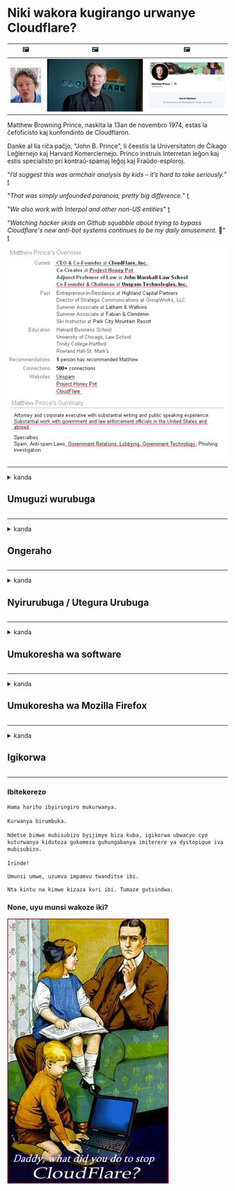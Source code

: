 # Niki wakora kugirango urwanye Cloudflare?

| 🖼 | 🖼 | 🖼 |
| --- | --- | --- |
| ![](../image/matthew_prince_teen.jpg) | ![](../image/matthew_prince.jpg) | ![](../image/blockedbymatthewprince.jpg) |


Matthew Browning Prince, naskita la 13an de novembro 1974, estas la ĉefoficisto kaj kunfondinto de Cloudflaron.

Danke al lia riĉa paĉjo, "John B. Prince", li ĉeestis la Universitaton de Ĉikago Leĝlernejo kaj Harvard Komerclernejo.
Princo instruis Interretan leĝon kaj estis specialisto pri kontraŭ-spamaj leĝoj kaj Fraŭdo-esploroj.


"*I’d suggest this was armchair analysis by kids – it’s hard to take seriously.*" [t](https://www.theguardian.com/technology/2015/nov/19/cloudflare-accused-by-anonymous-helping-isis)

"*That was simply unfounded paranoia, pretty big difference.*"  [t](https://twitter.com/xxdesmus/status/992757936123359233)

"*We also work with Interpol and other non-US entities*" [t](https://twitter.com/eastdakota/status/1203028504184360960)

"*Watching hacker skids on Github squabble about trying to bypass Cloudflare's new anti-bot systems continues to be my daily amusement.* 🍿" [t](https://twitter.com/eastdakota/status/1273277839102656515)


![](../image/whoismp.jpg)

---


<details>
<summary>kanda

## Umuguzi wurubuga
</summary>


- Niba urubuga ukunda rukoresha Cloudflare, ubabwire kudakoresha Cloudflare.
  - Kwinubira ku mbuga nkoranyambaga nka Facebook, Reddit, Twitter cyangwa Mastodon ntacyo bihindura. [Ibikorwa biranguruye kuruta hashtags.](https://twitter.com/phyzonloop/status/1274132092490862594)
  - Gerageza kuvugana na nyirurubuga niba ushaka kwigira ingirakamaro.

[Cloudflare ati](https://github.com/Eloston/ungoogled-chromium/issues/783):
```
Turagusaba ko wagera kubayobozi kuri serivisi cyangwa imbuga zihariye uhura nazo kandi ugasangira uburambe.
```

[Niba utabisabye, nyiri urubuga ntabwo azi iki kibazo.](../PEOPLE.md)

![](../image/liberapay.jpg)

[Urugero rwiza](https://counterpartytalk.org/t/turn-off-cloudflare-on-counterparty-co-plz/164/5).<br>
Ufite ikibazo? [Zamura ijwi ryawe nonaha.](https://github.com/maraoz/maraoz.github.io/issues/1) Urugero hepfo.

```
Urimo gufasha gusa kugenzura ibigo no kugenzura imbaga.
https://git.sdf.org/deCloudflare/cloudflare-tor/src/branch/master/README.md
```

```
Urupapuro rwurubuga rwawe ruri mu buzima-bwihohotera bwihariye bwikingiye-busitani bwa CloudFlare.
https://git.sdf.org/deCloudflare/cloudflare-tor/
```

- Fata umwanya wo gusoma politiki yibanga y'urubuga.
  - niba urubuga ruri inyuma ya Cloudflare cyangwa urubuga rukoresha serivisi zihujwe na Cloudflare.

Igomba gusobanura icyo "Cloudflare" aricyo, kandi igasaba uruhushya rwo gusangira amakuru yawe na Cloudflare. Kutabikora bizavamo kutizerana kandi urubuga ruvugwa rugomba kwirindwa.

[Urugero rwa politiki yerekeye ubuzima bwite yemewe hano](https://archive.is/bDlTz) ("Subprocessors" > "Entity Name")

```
Nasomye politiki yi banga yawe kandi sinshobora kubona ijambo Cloudflare.
Nanze gusangira nawe amakuru niba ukomeje kugaburira amakuru yanjye kuri Cloudflare.
https://git.sdf.org/deCloudflare/cloudflare-tor/
```

Uru nurugero rwa politiki yi banga idafite ijambo Cloudflare.
[Liberland Jobs](https://archive.is/daKIr) [privacy policy](https://docsend.com/view/feiwyte):

![](../image/cfwontobey.jpg)

Cloudflare ifite politiki yihariye.
[Cloudflare ikunda abantu doxxing.](https://www.reddit.com/r/GamerGhazi/comments/2s64fe/be_wary_reporting_to_cloudflare/)

Dore urugero rwiza kumpapuro zo kwiyandikisha kurubuga.
AFAIK, urubuga rwa zeru kora ibi. Uzabizera?

```
Ukanze "Kwiyandikisha kuri XYZ", wemera amasezerano ya serivisi n'amabwiriza yerekeye ubuzima bwite.
Uremera kandi gusangira amakuru yawe na Cloudflare kandi ukemera no gutangaza ibanga ryibicu.
Niba Cloudflare imennye amakuru yawe cyangwa ntizakwemerera guhuza na seriveri zacu, ntabwo ari amakosa yacu. [*]

[ Iyandikishe ] [ Ntabwo nemeranya ]
```
[*] [PEOPLE.md](../PEOPLE.md)


- Gerageza kudakoresha serivisi zabo. Wibuke ko ukurikiranwa na Cloudflare.
  - ["I'm in your TLS, sniffin' your passworz"](../image/iminurtls.jpg)

- Shakisha urundi rubuga. Hariho ubundi buryo n'amahirwe kuri enterineti!

- Emeza inshuti zawe gukoresha Tor buri munsi.
  - Kutamenyekana bigomba kuba igipimo cya enterineti ifunguye!
  - [Menya ko umushinga wa Tor udakunda uyu mushinga.](../HISTORY.md)

</details>

------

<details>
<summary>kanda

## Ongeraho
</summary>

- Niba mushakisha yawe ari Firefox, Tor Browser, cyangwa Chromium Ungoogled koresha imwe muribi wongeyeho.
  - Niba ushaka kongeramo izindi nshya wongeyeho ubaze kubyerekeye mbere.


| Izina | Iterambere | Inkunga | Irashobora guhagarika | Urashobora Kumenyesha | Chrome |
| -------- | -------- | -------- | -------- | -------- | -------- |
| [Bloku Cloudflaron MITM-Atakon](../subfiles/about.bcma.md) | #Addon | [ ? ](README.md) | **Yego**     | **Yego**     |  **Yego** |
| [Ĉu ligoj estas vundeblaj al MITM-atako?](../subfiles/about.ismm.md) | #Addon | [ ? ](README.md) | Oya     | **Yego**     |  **Yego** |
| [Ĉu ĉi tiuj ligoj blokos Tor-uzanton?](../subfiles/about.isat.md) | #Addon | [ ? ](README.md) | Oya     | **Yego**     |  **Yego** |
| [Block Cloudflare MITM Attack](https://trac.torproject.org/projects/tor/attachment/ticket/24351/block_cloudflare_mitm_attack-1.0.14.1-an%2Bfx.xpi)<br>[**DELETED BY TOR PROJECT**](../HISTORY.md) | nullius | [ ? ](tool/block_cloudflare_mitm_fx), [Link](README.md) | **Yego**     | **Yego**     |  Oya |
| [TPRB](http://34ahehcli3epmhbu2wbl6kw6zdfl74iyc4vg3ja4xwhhst332z3knkyd.onion/) | Sw | [ ? ](http://34ahehcli3epmhbu2wbl6kw6zdfl74iyc4vg3ja4xwhhst332z3knkyd.onion/) | **Yego**     | **Yego**     |  Oya |
| [Detect Cloudflare](https://addons.mozilla.org/en-US/firefox/addon/detect-cloudflare/) | Frank Otto | [ ? ](https://github.com/traktofon/cf-detect) | Oya     | **Yego**     |  Oya |
| [True Sight](https://addons.mozilla.org/en-US/firefox/addon/detect-cloudflare-plus/) | claustromaniac | [ ? ](https://github.com/claustromaniac/detect-cloudflare-plus) | Oya     | **Yego**     |  Oya |
| [Which Cloudflare datacenter am I visiting?](https://addons.mozilla.org/en-US/firefox/addon/cf-pop/) | 依云 | [ ? ](https://github.com/lilydjwg/cf-pop) | Oya     | **Yego**     |  Oya |


- "Decentraleyes" irashobora guhagarika guhuza na "CDNJS (Cloudflare)".
  - Irinda ibyifuzo byinshi kugera kumurongo, kandi ikora dosiye zaho kugirango imbuga zidacika.
  - Iterambere yarashubije: "[very concerning indeed](https://github.com/Synzvato/decentraleyes/issues/236#issuecomment-352049501)", "[widespread usage severely centralizes the web](https://github.com/Synzvato/decentraleyes/issues/251#issuecomment-366752049)"

- [Urashobora kandi gukuraho cyangwa kutizera icyemezo cya Cloudflare mubuyobozi bwawe (CA).](https://www.ssl.com/how-to/remove-root-certificate-firefox/)

</details>

------

<details>
<summary>kanda

## Nyirurubuga / Utegura Urubuga
</summary>


![](../image/word_cloudflarefree.jpg)

- Ntukoreshe Cloudflare igisubizo, Igihe.
  - Urashobora gukora ibirenze ibyo, sibyo? [Dore uburyo bwo kuvanaho Cloudflare abiyandikisha, gahunda, domaine, cyangwa konti.](https://support.cloudflare.com/hc/en-us/articles/200167776-Removing-subscriptions-plans-domains-or-accounts)

| 🖼 | 🖼 |
| --- | --- |
| ![](../image/htmlalertcloudflare.jpg) | ![](../image/htmlalertcloudflare2.jpg) |

- Urashaka abakiriya benshi? Uzi icyo gukora. Ibitekerezo ni "hejuru y'umurongo".
  - [Mwaramutse, wanditse ngo "Dufatana uburemere ubuzima bwawe bwite" ariko nabonye "Ikosa 403 Byabujijwe Proxy Anonymous Proxy".](https://it.slashdot.org/story/19/02/19/0033255/stop-saying-we-take-your-privacy-and-security-seriously) Kuki uhagarika Tor Cyangwa VPN? [Kandi kuki uhagarika imeri zigihe gito?](http://523kpawzkarw3j6afz2elxfs4h3hfclomkcmbjs6kaimo4lokympi6yd.onion/)

![](../image/anonexist.jpg)

- Gukoresha Cloudflare bizongera amahirwe yo guhagarara. Abashyitsi ntibashobora kugera kurubuga rwawe niba seriveri yawe iri hasi cyangwa Cloudflare iri hasi.
  - [Wigeze utekereza ko Cloudflare itigera imanuka?](https://www.ibtimes.com/cloudflare-down-not-working-sites-producing-504-gateway-timeout-errors-2618008) [Another](https://twitter.com/Jedduff/status/1097875615997399040) [sample](https://twitter.com/search?f=tweets&vertical=default&q=Cloudflare%20is%20having%20problems). [Need more](../PEOPLE.md)?

![](../image/cloudflareinternalerror.jpg)

- Gukoresha Cloudflare kugirango uhagararire "serivise ya API", "seriveri ivugurura software" cyangwa "ibiryo bya RSS" bizangiza umukiriya wawe. Umukiriya yaguhamagaye ati "sinshobora gukoresha API yawe", kandi ntuzi igitekerezo kirimo. Cloudflare irashobora guhagarika bucece umukiriya wawe. Utekereza ko ari byiza?
  - Hano hari abakiriya benshi basoma RSS hamwe nabasomyi ba RSS kumurongo. Kuki utangaza ibiryo bya RSS niba utemerera abantu kwiyandikisha?

![](../image/rssfeedovercf.jpg)

- Ukeneye icyemezo cya HTTPS? Koresha "Reka Encrypt" cyangwa uyigure muri sosiyete ya CA gusa.

- Ukeneye seriveri ya DNS? Ntushobora gushiraho seriveri yawe bwite? Bite ho kuri bo: [Hurricane Electric Free DNS](https://dns.he.net/), [Dyn.com](https://dyn.com/dns/), [1984 Hosting](https://www.1984hosting.com/), [Afraid.Org (Admin gusiba konte yawe niba ukoresha TOR)](https://freedns.afraid.org/)

- Urashaka serivisi yo kwakira? Ubuntu gusa? Bite ho kuri bo: [Onion Service](http://vww6ybal4bd7szmgncyruucpgfkqahzddi37ktceo3ah7ngmcopnpyyd.onion/en/security/network-security/tor/onionservices-best-practices), [Free Web Hosting Area](https://freewha.com/), [Autistici/Inventati Web Site Hosting](https://www.autinv5q6en4gpf4.onion/services/website), [Github Pages](https://pages.github.com/), [Surge](https://surge.sh/)
  - [Ibindi Kuri Cloudflare](../subfiles/cloudflare-alternatives.md)

- Urimo gukoresha "cloudflare-ipfs.com"? [Uziko Cloudflare IPFS ari mbi?](../PEOPLE.md)

- Shyira Urubuga Porogaramu Firewall nka OWASP na Fail2Ban kuri seriveri yawe hanyuma ubigene neza.
  - Guhagarika Tor ntabwo ari igisubizo. Ntugahane abantu bose kubakoresha nabi gusa.

- Ongera uhagarike cyangwa uhagarike abakoresha "Cloudflare Warp" kwinjira kurubuga rwawe. Kandi utange impamvu niba ubishoboye.

> Urutonde rwa IP: "[Cloudflare ya IP igezweho](cloudflare_inc/)"

> A: Gusa ubahagarike

```
server {
...
deny 173.245.48.0/20;
deny 103.21.244.0/22;
deny 103.22.200.0/22;
deny 103.31.4.0/22;
deny 141.101.64.0/18;
deny 108.162.192.0/18;
deny 190.93.240.0/20;
deny 188.114.96.0/20;
deny 197.234.240.0/22;
deny 198.41.128.0/17;
deny 162.158.0.0/15;
deny 104.16.0.0/12;
deny 172.64.0.0/13;
deny 131.0.72.0/22;
deny 2400:cb00::/32;
deny 2606:4700::/32;
deny 2803:f800::/32;
deny 2405:b500::/32;
deny 2405:8100::/32;
deny 2a06:98c0::/29;
deny 2c0f:f248::/32;
...
}
```

> B: Ohereza kurupapuro rwo kuburira

```
http {
...
geo $iscf {
default 0;
173.245.48.0/20 1;
103.21.244.0/22 1;
103.22.200.0/22 1;
103.31.4.0/22 1;
141.101.64.0/18 1;
108.162.192.0/18 1;
190.93.240.0/20 1;
188.114.96.0/20 1;
197.234.240.0/22 1;
198.41.128.0/17 1;
162.158.0.0/15 1;
104.16.0.0/12 1;
172.64.0.0/13 1;
131.0.72.0/22 1;
2400:cb00::/32 1;
2606:4700::/32 1;
2803:f800::/32 1;
2405:b500::/32 1;
2405:8100::/32 1;
2a06:98c0::/29 1;
2c0f:f248::/32 1;
}
...
}

server {
...
if ($iscf) {rewrite ^ https://example.com/cfwsorry.php;}
...
}

<?php
header('HTTP/1.1 406 Not Acceptable');
echo <<<CLOUDFLARED
Thank you for visiting ourwebsite.com!<br />
We are sorry, but we can't serve you because your connection is being intercepted by Cloudflare.<br />
Please read https://git.sdf.org/deCloudflare/cloudflare-tor for more information.<br />
CLOUDFLARED;
die();
```

- Shiraho Tor Onion Service cyangwa I2P ushireho niba wemera umudendezo kandi ukira abakoresha batazwi.

- Baza inama kubandi bakoresha urubuga rwa Clearnet / Tor kandi ushake inshuti zitamenyekana!

</details>

------

<details>
<summary>kanda

## Umukoresha wa software
</summary>


- Ubwumvikane buke bukoresha CloudFlare. Ubundi buryo? Turabasaba [**Briar** (Android)](https://f-droid.org/en/packages/org.briarproject.briar.android/), [Ricochet (PC)](https://ricochet.im/), [Tox + Tor (Android/PC)](https://tox.chat/download.html)
  - Briar irimo Tor daemon kugirango utagomba kwishyiriraho Orbot.
  - Abategura Qwtch, Fungura ibanga, wasibye guhagarika_ibicu umushinga woherejwe na serivise ya git nta nteguza.

- Niba ukoresha Debian GNU / Linux, cyangwa ibikomokaho byose, iyandikishe: [bug #831835](https://bugs.debian.org/cgi-bin/bugreport.cgi?bug=831835). Niba kandi ubishoboye, fasha kugenzura ibipapuro, kandi ufashe umurinzi kugera kumyanzuro iboneye niba igomba kwemerwa.

- Buri gihe usabe izi mushakisha.

| Izina | Iterambere | Inkunga | Igitekerezo |
| -------- | -------- | -------- | -------- |
| [Ungoogled-Chromium](https://ungoogled-software.github.io/ungoogled-chromium-binaries/) | Eloston | [ ? ](https://github.com/Eloston/ungoogled-chromium) | PC (Win, Mac, Linux)  _!Tor_ |
| [Bromite](https://www.bromite.org/fdroid) | Bromite | [ ? ](https://github.com/bromite/bromite/issues) | Android  _!Tor_ |
| [Tor Browser](https://www.torproject.org/download/) | Tor Project | [ ? ](https://support.torproject.org/) | PC (Win, Mac, Linux)  _Tor_|
| [Tor Browser Android](https://www.torproject.org/download/) | Tor Project | [ ? ](https://support.torproject.org/) | Android  _Tor_|
| [Onion Browser](https://itunes.apple.com/us/app/onion-browser/id519296448?mt=8) | Mike Tigas | [ ? ](https://github.com/OnionBrowser/OnionBrowser/issues) | Apple iOS  _Tor_|
| [GNU/Icecat](https://www.gnu.org/software/gnuzilla/) | GNU | [ ? ](https://www.gnu.org/software/gnuzilla/) | PC (Linux) |
| [IceCatMobile](https://f-droid.org/en/packages/org.gnu.icecat/) | GNU | [ ? ](https://lists.gnu.org/mailman/listinfo/bug-gnuzilla) | Android |
| [Iridium Browser](https://iridiumbrowser.de/about/) | Iridium | [ ? ](https://github.com/iridium-browser/iridium-browser/) | PC (Win, Mac, Linux, OpenBSD) |


Ibindi bikoresho bya software ntabwo bidatunganye. Ibi ntibisobanura ko mushakisha ya Tor "itunganye".
Nta mutekano 100% cyangwa 100% wigenga kuri enterineti n'ikoranabuhanga.

- Ntushaka gukoresha Tor? Urashobora gukoresha mushakisha iyariyo yose hamwe na Tor daemon.
  - [Menya ko umushinga wa Tor udakunda ibi.](https://support.torproject.org/tbb/tbb-9/) Koresha Tor Browser niba ubishoboye.
- [Nigute wakoresha Chromium hamwe na Tor](../subfiles/chromium_tor.md)


Reka tuvuge kubyerekeye ubuzima bwite bwa software.

- [Niba ukeneye rwose gukoresha Firefox, hitamo "Firefox ESR".](https://www.mozilla.org/en-US/firefox/organizations/)
  - [Firefox - Indorerezi za Spyware](https://spyware.neocities.org/articles/firefox.html)
  - [Firefox yanze kuvuga ubusa, ibuza kuvuga ubusa](https://web.archive.org/web/20200423010026/https://reclaimthenet.org/firefox-rejects-free-speech-bans-free-speech-commenting-plugin-dissenter-from-its-extensions-gallery/)
  - ["100+ kumanura. Birasa nkaho gusaba isosiyete ikora software gukomera ... software ni myinshi cyane muriyi minsi."](https://old.reddit.com/r/firefox/comments/gutdiw/weve_got_work_to_do_the_mozilla_blog/fslbbb6/)
  - [Uh, kuki Firefox inyereka amahuza yatewe inkunga muri URL bar?](https://www.reddit.com/r/firefox/comments/jybx2w/uh_why_is_firefox_showing_me_sponsored_links_in/)
  - [Mozilla - Shitani yigize umuntu](https://digdeeper.neocities.org/ghost/mozilla.html)

- [Wibuke, Mozilla ikoresha serivisi ya Cloudflare.](https://www.robtex.com/dns-lookup/www.mozilla.org) [Bakoresha kandi serivisi ya DNS ya Cloudflare kubicuruzwa byabo.](https://www.theregister.co.uk/2018/03/21/mozilla_testing_dns_encryption/)

- [Mozilla yanze iyi tike kumugaragaro.](https://bugzilla.mozilla.org/show_bug.cgi?id=1426618)

- [Firefox Kwibanda ni urwenya.](https://github.com/mozilla-mobile/focus-android/issues/1743) [Basezeranije kuzimya telemetrie ariko barayihindura.](https://github.com/mozilla-mobile/focus-android/issues/4210)

- [PaleMoon / Basilisk uteza imbere akunda Cloudflare.](https://github.com/mozilla-mobile/focus-android/issues/1743#issuecomment-345993097)
  - [Ububiko bwa Pale Moon's Archive Seriveri yibye kandi ikwirakwiza malware amezi 18](https://www.reddit.com/r/privacytoolsIO/comments/cc808y/pale_moons_archive_server_hacked_and_spread/)
  - Yanga kandi abakoresha Tor - "[Reka byange Tor. Ndatekereza ko imbuga nyinshi zigomba kwanga Tor urebye ibintu bikabije byo guhohoterwa.](https://github.com/yacy/yacy_search_server/issues/314#issuecomment-565932097)"

- [Waterfox ifite ikibazo gikomeye "terefone murugo"](https://spyware.neocities.org/articles/waterfox.html)

- [Google Chrome ni intasi.](https://www.gnu.org/proprietary/malware-google.en.html)
  - [Google yerekana ibikorwa byawe.](https://spyware.neocities.org/articles/chrome.html)

- [SRWare Iron ikora terefone nyinshi murugo.](https://spyware.neocities.org/articles/iron.html) Ihuza kandi kuri google domaine.

- [Intwari Browser yera ya Facebook / Abakurikirana Twitter.](https://www.bleepingcomputer.com/news/security/facebook-twitter-trackers-whitelisted-by-brave-browser/)
  - [Hano hari ibibazo byinshi.](https://spyware.neocities.org/articles/brave.html)
  - [indangamuntu](https://twitter.com/cryptonator1337/status/1269594587716374528)

- [Microsoft Edge ireka Facebook ikoresha Flash code inyuma yabakoresha.](https://www.zdnet.com/article/microsoft-edge-lets-facebook-run-flash-code-behind-users-backs/)

- [Vivaldi ntabwo yubaha ubuzima bwawe bwite.](https://spyware.neocities.org/articles/vivaldi.html)

- [Urwego rwa spyware urwego: Rwinshi cyane](https://spyware.neocities.org/articles/opera.html)

- Apple iOS: [Ntugomba gukoresha iOS na gato, cyane cyane ko ari malware.](https://www.gnu.org/proprietary/malware-apple.html)

Kubwibyo turasaba hejuru kumeza gusa. Ntakindi.

</details>

------

<details>
<summary>kanda

## Umukoresha wa Mozilla Firefox
</summary>


- "Firefox Nightly" izohereza amakuru yo murwego rwohejuru kuri seriveri ya Mozilla nta buryo bwo guhitamo.
  - [Seriveri ya Mozilla iri kwitwara neza Cloudflare](https://www.digwebinterface.com/?hostnames=www.mozilla.org%0D%0Amozilla.cloudflare-dns.com&type=&ns=resolver&useresolver=8.8.4.4&nameservers=)

- Birashoboka kubuza Firefox guhuza seriveri ya Mozilla.
  - [Politiki ya Mozilla-inyandikorugero](https://github.com/mozilla/policy-templates/blob/master/README.md)
  - Wibuke aya mayeri ashobora guhagarika gukora muburyo bwanyuma kuko Mozilla akunda kwandikwa wenyine.
  - Koresha firewall na DNS muyunguruzi kugirango ubihagarike burundu.

"`/distribution/policies.json`"

>     "WebsiteFilter": {
> 		"Block": [
> 		"*://*.mozilla.com/*",
> 		"*://*.mozilla.net/*",
> 		"*://*.mozilla.org/*",
> 		"*://webcompat.com/*",
> 		"*://*.firefox.com/*",
> 		"*://*.thunderbird.net/*",
> 		"*://*.cloudflare.com/*"
> 		]
>     },


- ~~Menyesha ikosa kuri tracker ya mozilla, ubabwire kudakoresha Cloudflare.~~ Hariho raporo yamakosa kuri bugzilla. Abantu benshi bashyizwe ahagaragara impungenge zabo, icyakora amakosa yarihishijwe na admin muri 2018.

- Urashobora guhagarika DoH muri Firefox.
  - [Hindura DNS isanzwe itanga firefox](../subfiles/change-firefox-dns.md)

![](../image/firefoxdns.jpg)

- [Niba ushaka gukoresha DNS itari ISP, tekereza gukoresha serivise ya OpenNIC Tier2 DNS cyangwa serivisi iyo ari yo yose itari Cloudflare DNS.](https://wiki.opennic.org/start)
![](../image/opennic.jpg)
  - Hagarika Cloudflare hamwe na DNS. [Crimeflare DNS](https://dns.crimeflare.eu.org/)

- Urashobora gukoresha Tor nkumuti wa DNS. [Niba utari umuhanga wa Tor, baza ikibazo hano.](https://tor.stackexchange.com/)

> **Nigute?**
> 1. Kuramo Tor hanyuma uyishyire kuri mudasobwa yawe.
> 2. Ongeraho uyu murongo kuri dosiye "torrc".
> DNSPort 127.0.0.1:53
> 3. Ongera utangire Tor.
> 4. Shyira seriveri ya DNS kuri "127.0.0.1".

</details>

------

<details>
<summary>kanda

## Igikorwa
</summary>


- Bwira abandi hafi yawe ububi bwa Cloudflare.

- [Fasha kunoza ububiko.](https://git.sdf.org/deCloudflare/cloudflare-tor).
  - Urutonde rwombi, impaka zirwanya nibisobanuro birambuye.

- [Inyandiko kandi utangaze cyane aho ibintu bitagenda neza na Cloudflare (nibindi bigo bisa), urebe neza ko uvuga ububiko iyo ubikoze](https://git.sdf.org/deCloudflare/cloudflare-tor) :)

- Shaka abantu benshi bakoresha Tor muburyo busanzwe kugirango bashobore kumenya urubuga uhereye mubice bitandukanye byisi.

- Tangira amatsinda, mubitangazamakuru rusange hamwe ninyama, byahariwe kubohora isi muri Cloudflare.

- Mugihe bibaye ngombwa, ihuza aya matsinda kuriyi bubiko - aha hashobora kuba umwanya wo guhuza ibikorwa hamwe nkitsinda.

- [Tangira akazu gashobora gutanga ibisobanuro bifatika bitari ibigo kuri Cloudflare.](../subfiles/cloudflare-alternatives.md)

- Tumenyeshe ubundi buryo bwo gufasha byibuze gutanga uburinzi butandukanye burwanya Cloudflare.

- Niba uri umukiriya wa Cloudflare, shiraho igenamiterere ryawe bwite, hanyuma utegereze kubarenga.
  - [Noneho ubazane mubirego byo kurwanya spam / kwiherera.](https://twitter.com/thexpaw/status/1108424723233419264)

- Niba uri muri Reta zunzubumwe za Amerika kandi urubuga ruvugwa ni banki cyangwa umucungamari, gerageza kuzana igitutu cyamategeko mu itegeko rya Gramm - Leach - Bliley, cyangwa Abanyamerika bafite DIsability Act hanyuma utubwire aho ugeze .

- Niba urubuga ari urubuga rwa leta, gerageza kuzana igitutu cyamategeko munsi yivugururwa rya 1 ryitegeko nshinga rya Amerika.

- Niba ufite ubwenegihugu bwa EU, hamagara kurubuga kugirango wohereze amakuru yawe bwite mumabwiriza rusange yo kurinda amakuru. Niba banze kuguha amakuru yawe, ibyo ni ukurenga ku mategeko.

- Ku masosiyete avuga ko atanga serivisi kurubuga rwabo gerageza kubamenyesha nk "kwamamaza ibinyoma" mumashyirahamwe arengera abaguzi na BBB. Urubuga rwa Cloudflare rutangwa na seriveri ya Cloudflare.

- [ITU ivuga mu rwego rwa Amerika ko Cloudflare itangiye kuba nini bihagije kuburyo amategeko abuza kwishyiriraho ibiciro.](https://www.itu.int/en/ITU-T/Workshops-and-Seminars/20181218/Documents/Geoff_Huston_Presentation.pdf)

- Birashoboka ko verisiyo ya 4 ya GNU GPL ishobora kuba ikubiyemo ingingo yo kubika kode yinkomoko inyuma yiyi serivisi, bisaba GPLv4 zose hamwe na porogaramu nyuma yuko byibuze code yinkomoko ishobora kugerwaho hifashishijwe uburyo butavangura abakoresha Tor.

</details>

------

### Ibitekerezo

```
Hama hariho ibyiringiro mukurwanya.

Kurwanya birumbuka.

Ndetse bimwe mubisubizo byijimye biza kuba, igikorwa ubwacyo cyo kuturwanya kidutoza gukomeza guhungabanya imiterere ya dystopique iva mubisubizo.

Irinde!
```

```
Umunsi umwe, uzumva impamvu twanditse ibi.
```

```
Nta kintu na kimwe kizaza kuri ibi. Tumaze gutsindwa.
```

### None, uyu munsi wakoze iki?


![](../image/stopcf.jpg)

